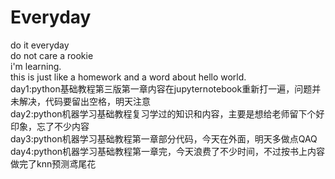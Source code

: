 # Everyday
do it everyday  
do not care a rookie  
i'm learning.  
this is just like a homework and a word about hello world.  
day1:python基础教程第三版第一章内容在jupyternotebook重新打一遍，问题并未解决，代码要留出空格，明天注意  
day2:python机器学习基础教程复习学过的知识和内容，主要是想给老师留下个好印象，忘了不少内容  
day3:python机器学习基础教程第一章部分代码，今天在外面，明天多做点QAQ  
day4:python机器学习基础教程第一章完，今天浪费了不少时间，不过按书上内容做完了knn预测鸢尾花  
